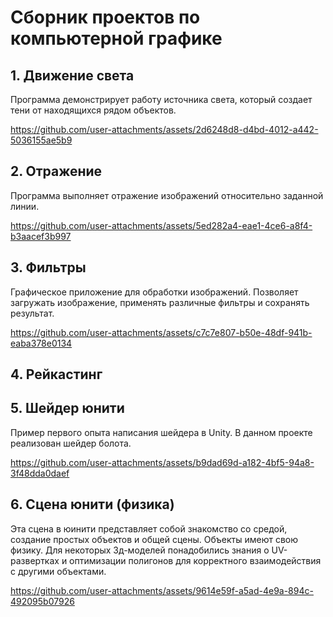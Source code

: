# Сборник проектов по компьютерной графике

## 1. Движение света

Программа демонстрирует работу источника света, который создает тени от находящихся рядом объектов.

https://github.com/user-attachments/assets/2d6248d8-d4bd-4012-a442-5036155ae5b9

## 2. Отражение

Программа выполняет отражение изображений относительно заданной линии.

https://github.com/user-attachments/assets/5ed282a4-eae1-4ce6-a8f4-b3aacef3b997

## 3. Фильтры

Графическое приложение для обработки изображений. Позволяет загружать изображение, применять различные фильтры и сохранять результат.

https://github.com/user-attachments/assets/c7c7e807-b50e-48df-941b-eaba378e0134

## 4. Рейкастинг

## 5. Шейдер юнити

Пример первого опыта написания шейдера в Unity. В данном проекте реализован шейдер болота.

https://github.com/user-attachments/assets/b9dad69d-a182-4bf5-94a8-3f48dda0daef

## 6. Сцена юнити (физика)

Эта сцена в юинити представляет собой знакомство со средой, создание простых объектов и общей сцены. Объекты имеют свою физику. Для некоторых 3д-моделей понадобились знания о UV-развертках и оптимизации полигонов для корректного взаимодействия с другими объектами.

https://github.com/user-attachments/assets/9614e59f-a5ad-4e9a-894c-492095b07926

